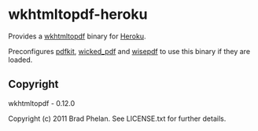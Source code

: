 # wkhtmltopdf-heroku

Provides a [wkhtmltopdf](http://code.google.com/p/wkhtmltopdf/) binary for [Heroku](http://www.heroku.com/).

Preconfigures [pdfkit](https://rubygems.org/gems/pdfkit), [wicked_pdf](https://rubygems.org/gems/wicked_pdf) and [wisepdf](http://rubygems.org/gems/wisepdf) to use this binary if they are loaded.

## Copyright


wkhtmltopdf - 0.12.0


Copyright (c) 2011 Brad Phelan. See LICENSE.txt for further details.

